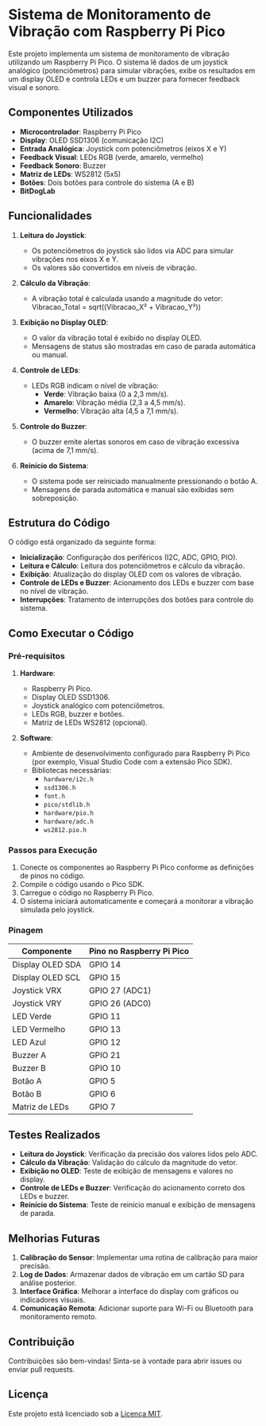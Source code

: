 # Sistema de Monitoramento de Vibração com Raspberry Pi Pico

Este projeto implementa um sistema de monitoramento de vibração utilizando um Raspberry Pi Pico. O sistema lê dados de um joystick analógico (potenciômetros) para simular vibrações, exibe os resultados em um display OLED e controla LEDs e um buzzer para fornecer feedback visual e sonoro.

## Componentes Utilizados
- **Microcontrolador**: Raspberry Pi Pico
- **Display**: OLED SSD1306 (comunicação I2C)
- **Entrada Analógica**: Joystick com potenciômetros (eixos X e Y)
- **Feedback Visual**: LEDs RGB (verde, amarelo, vermelho)
- **Feedback Sonoro**: Buzzer
- **Matriz de LEDs**: WS2812 (5x5)
- **Botões**: Dois botões para controle do sistema (A e B)
- **BitDogLab**

## Funcionalidades
1. **Leitura do Joystick**:
   - Os potenciômetros do joystick são lidos via ADC para simular vibrações nos eixos X e Y.
   - Os valores são convertidos em níveis de vibração.

2. **Cálculo da Vibração**:
   - A vibração total é calculada usando a magnitude do vetor:
Vibracao_Total = sqrt((Vibracao_X² + Vibracao_Y²))


3. **Exibição no Display OLED**:
   - O valor da vibração total é exibido no display OLED.
   - Mensagens de status são mostradas em caso de parada automática ou manual.

4. **Controle de LEDs**:
   - LEDs RGB indicam o nível de vibração:
     - **Verde**: Vibração baixa (0 a 2,3 mm/s).
     - **Amarelo**: Vibração média (2,3 a 4,5 mm/s).
     - **Vermelho**: Vibração alta (4,5 a 7,1 mm/s).

5. **Controle do Buzzer**:
   - O buzzer emite alertas sonoros em caso de vibração excessiva (acima de 7,1 mm/s).

6. **Reinício do Sistema**:
   - O sistema pode ser reiniciado manualmente pressionando o botão A.
   - Mensagens de parada automática e manual são exibidas sem sobreposição.

## Estrutura do Código
O código está organizado da seguinte forma:
- **Inicialização**: Configuração dos periféricos (I2C, ADC, GPIO, PIO).
- **Leitura e Cálculo**: Leitura dos potenciômetros e cálculo da vibração.
- **Exibição**: Atualização do display OLED com os valores de vibração.
- **Controle de LEDs e Buzzer**: Acionamento dos LEDs e buzzer com base no nível de vibração.
- **Interrupções**: Tratamento de interrupções dos botões para controle do sistema.

## Como Executar o Código

### Pré-requisitos
1. **Hardware**:
   - Raspberry Pi Pico.
   - Display OLED SSD1306.
   - Joystick analógico com potenciômetros.
   - LEDs RGB, buzzer e botões.
   - Matriz de LEDs WS2812 (opcional).

2. **Software**:
   - Ambiente de desenvolvimento configurado para Raspberry Pi Pico (por exemplo, Visual Studio Code com a extensão Pico SDK).
   - Bibliotecas necessárias:
     - `hardware/i2c.h`
     - `ssd1306.h`
     - `font.h`
     - `pico/stdlib.h`
     - `hardware/pio.h`
     - `hardware/adc.h`
     - `ws2812.pio.h`

### Passos para Execução
1. Conecte os componentes ao Raspberry Pi Pico conforme as definições de pinos no código.
2. Compile o código usando o Pico SDK.
3. Carregue o código no Raspberry Pi Pico.
4. O sistema iniciará automaticamente e começará a monitorar a vibração simulada pelo joystick.

### Pinagem
| Componente       | Pino no Raspberry Pi Pico |
|------------------|---------------------------|
| Display OLED SDA | GPIO 14                   |
| Display OLED SCL | GPIO 15                   |
| Joystick VRX     | GPIO 27 (ADC1)            |
| Joystick VRY     | GPIO 26 (ADC0)            |
| LED Verde        | GPIO 11                   |
| LED Vermelho     | GPIO 13                   |
| LED Azul         | GPIO 12                   |
| Buzzer A         | GPIO 21                   |
| Buzzer B         | GPIO 10                   |
| Botão A          | GPIO 5                    |
| Botão B          | GPIO 6                    |
| Matriz de LEDs   | GPIO 7                    |

## Testes Realizados
- **Leitura do Joystick**: Verificação da precisão dos valores lidos pelo ADC.
- **Cálculo da Vibração**: Validação do cálculo da magnitude do vetor.
- **Exibição no OLED**: Teste de exibição de mensagens e valores no display.
- **Controle de LEDs e Buzzer**: Verificação do acionamento correto dos LEDs e buzzer.
- **Reinício do Sistema**: Teste de reinício manual e exibição de mensagens de parada.

## Melhorias Futuras
1. **Calibração do Sensor**: Implementar uma rotina de calibração para maior precisão.
2. **Log de Dados**: Armazenar dados de vibração em um cartão SD para análise posterior.
3. **Interface Gráfica**: Melhorar a interface do display com gráficos ou indicadores visuais.
4. **Comunicação Remota**: Adicionar suporte para Wi-Fi ou Bluetooth para monitoramento remoto.

## Contribuição
Contribuições são bem-vindas! Sinta-se à vontade para abrir issues ou enviar pull requests.

## Licença
Este projeto está licenciado sob a [Licença MIT](LICENSE).
